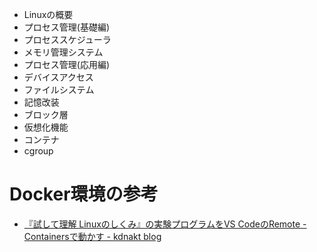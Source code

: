 - Linuxの概要
- プロセス管理(基礎編)
- プロセススケジューラ
- メモリ管理システム
- プロセス管理(応用編)
- デバイスアクセス
- ファイルシステム
- 記憶改装
- ブロック層
- 仮想化機能
- コンテナ
- cgroup

# Docker環境の参考
- [『試して理解 Linuxのしくみ』の実験プログラムをVS CodeのRemote - Containersで動かす - kdnakt blog](https://kdnakt.hatenablog.com/entry/how-linux-works)
